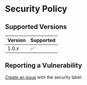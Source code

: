 # Security Policy

## Supported Versions

| Version | Supported          |
| ------- | ------------------ |
| 1.0.x   | :white_check_mark: |

## Reporting a Vulnerability

[Create an issue](https://github.com/joshuatvernon/react-gracefully/issues/new) with the security label.
